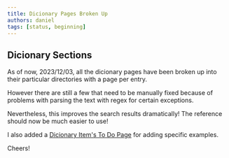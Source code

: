 ```yaml
---
title: Dicionary Pages Broken Up
authors: daniel
tags: [status, beginning]
---
```


## Dicionary Sections

As of now, 2023/12/03, all the dicionary pages have been broken up into their particular directories with a page per entry.

However there are still a few that need to be manually fixed because of problems with parsing the text with regex for certain exceptions.

Nevertheless, this improves the search results dramatically! The reference should now be much easier to use!

I also added a [Dicionary Item's To Do Page](/dictionary-todo) for adding specific examples.

Cheers!
